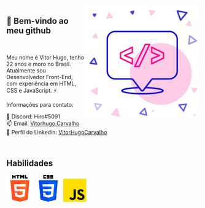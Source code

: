 <img align="right" src="./icons/istockphoto-1286019334-612x612.jpg" width="300"/>

## 👋 Bem-vindo ao meu github
<br>
<p>Meu nome é Vitor Hugo, tenho 22 anos e moro no Brasil. Atualmente sou Desenvolvedor Front-End, com experiência em HTML, CSS e JavaScript. ⚡</p>

<p>Informações para contato: </p>

💬 Discord: Hiro#5091 <br>
📫  Email: <a href="mailto:vitorhugo.carvalho2@yahoo.com.br">Vitorhugo.Carvalho</a><br>
👥 Perfil do Linkedin: <a href="https://www.linkedin.com/in/vitorcarvalhoweb/">VitorHugoCarvalho</a><br>

<br>
<h2>Habilidades</h2>
<div display="inline">
<img src="./icons/html-5.png" width="70px"/>
<img src="./icons/css-3.png" width="70px"/>
<img src="./icons/js.png" width="60px"/>
</div>